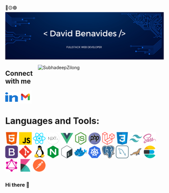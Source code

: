 <div>
🔴🟡🟢

<br>

</div>

<div align="center">
  <img src="https://raw.githubusercontent.com/davidbenadev/davidbenadev/main/3.png" alt="Card header"/>
</div>


<p><img align="right" src="https://www.sarvika.com/wp-content/uploads/2021/03/Backend-Developer-Python-GIF-Dribble.gif" alt="SubhadeepZilong" width="400" /></p>




## Connect with me
<p align="left">
<a href="https://www.linkedin.com/in/david-rincon-benavides" target="blank"><img align="center" src="https://raw.githubusercontent.com/SubhadeepZilong/SubhadeepZilong/main/icons/Social/linked-in-alt.svg" alt="subhadeep-chakraborty-b341a8191" height="30" width="40" /></a>
<a href="mailto:davirin96@gmail.com" >
<img align="center" alt="gmail" width="40" src="https://raw.githubusercontent.com/davidbenadev/davidbenadev/39876105016468e834d67c9d24add5af8bc30691/icons/gmail.svg" />
</a>
</p>



# Languages and Tools:

<p align="left"> 

  <img src="https://raw.githubusercontent.com/SubhadeepZilong/SubhadeepZilong/0019f78fde9bc9587d864ff14d25ca23c3475e13/icons/FrontendDevelopment/html.svg" alt="react" width="40" height="40"/> 

  <img src="https://raw.githubusercontent.com/SubhadeepZilong/SubhadeepZilong/0019f78fde9bc9587d864ff14d25ca23c3475e13/icons/ProgrammingLanguages/javascript.svg" alt="vue" width="40" height="40"/> 
  <img src="https://raw.githubusercontent.com/SubhadeepZilong/SubhadeepZilong/0019f78fde9bc9587d864ff14d25ca23c3475e13/icons/FrontendDevelopment/reactjs.svg" alt="react" width="40" height="40"/> 
  <img src="https://raw.githubusercontent.com/davidbenadev/davidbenadev/main/icons/next.webp" alt="next" width="40" height="40"/> 
  <img src="https://raw.githubusercontent.com/SubhadeepZilong/SubhadeepZilong/0019f78fde9bc9587d864ff14d25ca23c3475e13/icons/FrontendDevelopment/vuejs.svg" alt="vue" width="40" height="40"/> 
  <img src="https://raw.githubusercontent.com/SubhadeepZilong/SubhadeepZilong/0019f78fde9bc9587d864ff14d25ca23c3475e13/icons/BackendDevelopment/nodejs.svg" alt="node" width="40" height="40"/> 

  <img src="https://raw.githubusercontent.com/davidbenadev/davidbenadev/39876105016468e834d67c9d24add5af8bc30691/icons/php.svg" alt="next" width="40" height="40"/> 
  <img src="https://raw.githubusercontent.com/SubhadeepZilong/SubhadeepZilong/0019f78fde9bc9587d864ff14d25ca23c3475e13/icons/Framework/laravel.svg" alt="laravel" width="40" height="40"/> 


  <img src="https://raw.githubusercontent.com/SubhadeepZilong/SubhadeepZilong/0019f78fde9bc9587d864ff14d25ca23c3475e13/icons/FrontendDevelopment/css.svg" alt="vue" width="40" height="40"/> 
  <img src="https://raw.githubusercontent.com/SubhadeepZilong/SubhadeepZilong/0019f78fde9bc9587d864ff14d25ca23c3475e13/icons/FrontendDevelopment/tailwind.svg" alt="react" width="40" height="40"/> 
  <img src="https://raw.githubusercontent.com/SubhadeepZilong/SubhadeepZilong/0019f78fde9bc9587d864ff14d25ca23c3475e13/icons/FrontendDevelopment/sass.svg" alt="next" width="40" height="40"/> 
  <img src="https://raw.githubusercontent.com/SubhadeepZilong/SubhadeepZilong/0019f78fde9bc9587d864ff14d25ca23c3475e13/icons/FrontendDevelopment/bootstrap.svg" alt="vue" width="40" height="40"/> 

  <img src="https://raw.githubusercontent.com/SubhadeepZilong/SubhadeepZilong/0019f78fde9bc9587d864ff14d25ca23c3475e13/icons/Other/git.svg" alt="react" width="40" height="40"/> 

  <img src="https://github.com/SubhadeepZilong/SubhadeepZilong/blob/main/icons/Other/linux.svg" alt="next" width="40" height="40"/> 
  <img src="https://raw.githubusercontent.com/SubhadeepZilong/SubhadeepZilong/0019f78fde9bc9587d864ff14d25ca23c3475e13/icons/BackendDevelopment/nginx.svg" alt="nginx" width="40" height="40"/> 
  <img src="https://raw.githubusercontent.com/davidbenadev/davidbenadev/39876105016468e834d67c9d24add5af8bc30691/icons/bash.svg" alt="bash" width="40" height="40"/> 
  <img src="https://raw.githubusercontent.com/SubhadeepZilong/SubhadeepZilong/0019f78fde9bc9587d864ff14d25ca23c3475e13/icons/Devops/docker.svg" alt="docker" width="40" height="40"/> 
  <img src="https://raw.githubusercontent.com/SubhadeepZilong/SubhadeepZilong/0019f78fde9bc9587d864ff14d25ca23c3475e13/icons/Devops/kubernetes.svg" alt="kurbenetes" width="40" height="40"/> 

  <img src="https://raw.githubusercontent.com/SubhadeepZilong/SubhadeepZilong/0019f78fde9bc9587d864ff14d25ca23c3475e13/icons/Database/postgresql.svg" alt="postgres" width="40" height="40"/> 
  <img src="https://raw.githubusercontent.com/davidbenadev/davidbenadev/39876105016468e834d67c9d24add5af8bc30691/icons/mysql.svg" alt="mysql" width="40" height="40"/> 
  <img src="https://raw.githubusercontent.com/davidbenadev/davidbenadev/39876105016468e834d67c9d24add5af8bc30691/icons/mariadb.svg" alt="mariadb" width="40" height="40"/> 
  <img src="https://raw.githubusercontent.com/SubhadeepZilong/SubhadeepZilong/0019f78fde9bc9587d864ff14d25ca23c3475e13/icons/Database/elasticsearch.svg" alt="elastic" width="40" height="40"/> 

  <img src="https://raw.githubusercontent.com/SubhadeepZilong/SubhadeepZilong/0019f78fde9bc9587d864ff14d25ca23c3475e13/icons/BackendDevelopment/graphql.svg" alt="graphql" width="40" height="40"/> 
  <img src="https://raw.githubusercontent.com/SubhadeepZilong/SubhadeepZilong/0019f78fde9bc9587d864ff14d25ca23c3475e13/icons/DataVisualization/kibana.svg" alt="kibana" width="40" height="40"/> 
  <img src="https://raw.githubusercontent.com/SubhadeepZilong/SubhadeepZilong/0019f78fde9bc9587d864ff14d25ca23c3475e13/icons/Software/postman.svg" alt="postman" width="40" height="40"/> 
  
</p>

##


<div>




### Hi there 👋

<!--
**davidbenadev/davidbenadev** is a ✨ _special_ ✨ repository because its `README.md` (this file) appears on your GitHub profile.

Here are some ideas to get you started:

- 🔭 I’m currently working on ...
- 🌱 I’m currently learning ...
- 👯 I’m looking to collaborate on ...
- 🤔 I’m looking for help with ...
- 💬 Ask me about ...
- 📫 How to reach me: ...
- 😄 Pronouns: ...
- ⚡ Fun fact: ...
-->
